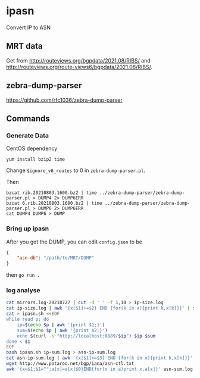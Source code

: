 # ipasn

Convert IP to ASN

## MRT data

Get from <http://routeviews.org/bgpdata/2021.08/RIBS/> and <http://routeviews.org/route-views6/bgpdata/2021.08/RIBS/>.

## zebra-dump-parser

<https://github.com/rfc1036/zebra-dump-parser>

## Commands

### Generate Data

CentOS dependency

```
yum install bzip2 time
```

Change `$ignore_v6_routes` to 0 in `zebra-dump-parser.pl`.

Then
```
bzcat rib.20210803.1600.bz2 | time ../zebra-dump-parser/zebra-dump-parser.pl > DUMP4 2> DUMP6ERR
bzcat 6.rib.20210803.1600.bz2 | time ../zebra-dump-parser/zebra-dump-parser.pl > DUMP6 2> DUMP6ERR
cat DUMP4 DUMP6 > DUMP
```

### Bring up ipasn

After you get the DUMP, you can edit `config.json` to be

```json
{
    "asn-db": "/path/to/MRT/DUMP"
}
```

then `go run .`

### log analyse

```bash
cat mirrors.log-20210727 | cut -d ' ' -f 1,10 > ip-size.log
cat ip-size.log | awk '{x[$1]+=$2} END {for(k in x){print k,x[k]}}' | sort -rnk2 > ip-sum.log
cat > ipasn.sh <<EOF
while read p; do
    ip=$(echo $p | awk '{print $1;}')
    sum=$(echo $p | awk '{print $2;}')
    echo $(curl -s "http://localhost:8889/$ip") $ip $sum
done < $1
EOF
bash ipasn.sh ip-sum.log > asn-ip-sum.log
cat asn-ip-sum.log | awk '{x[$1]+=$3} END {for(k in x){print k,x[k]}}' | sort -rnk2 > asn-sum.log
wget http://www.potaroo.net/bgp/iana/asn-ctl.txt
awk '{x=$1;$1="";a[x]=a[x]$0}END{for(x in a)print x,a[x]}' asn-sum.log asn-ctl.txt | sort -rnk2 > asn-sum-ctl.log
```
